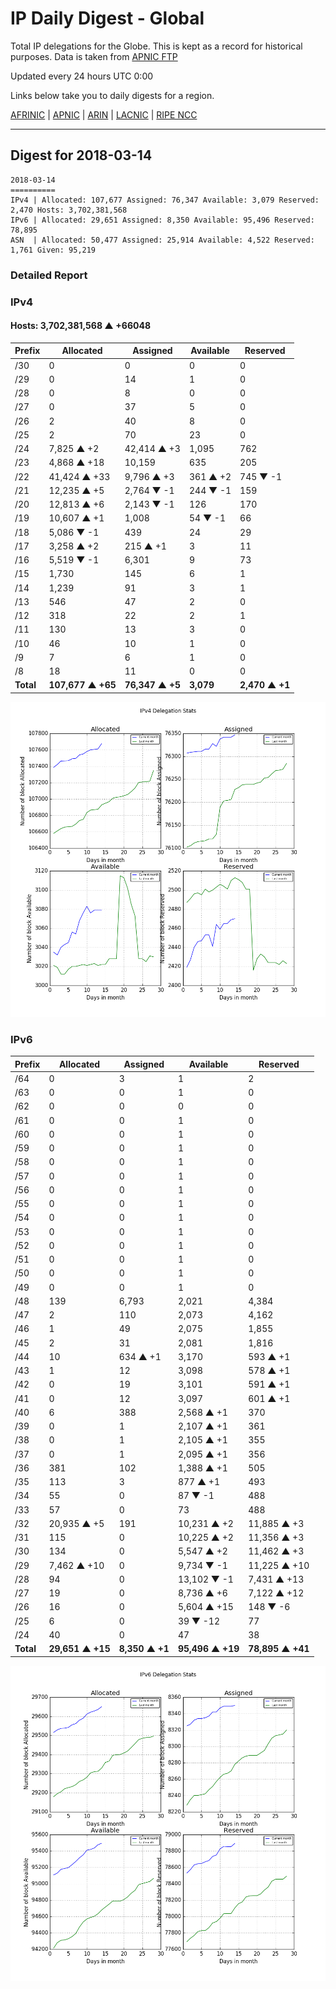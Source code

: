 # IP Daily Digest - Global

Total IP delegations for the Globe. This is kept as a record for historical purposes. Data is taken from [APNIC FTP](https://ftp.apnic.net/)

Updated every 24 hours UTC 0:00

Links below take you to daily digests for a region.

[AFRINIC](./archives/AFRINIC/) | [APNIC](./archives/APNIC/) | [ARIN](./archives/ARIN/) | [LACNIC](./archives/LACNIC/) | [RIPE NCC](./archives/RIPE_NCC/)

---

## Digest for 2018-03-14
```
2018-03-14
==========
IPv4 | Allocated: 107,677 Assigned: 76,347 Available: 3,079 Reserved: 2,470 Hosts: 3,702,381,568
IPv6 | Allocated: 29,651 Assigned: 8,350 Available: 95,496 Reserved: 78,895
ASN  | Allocated: 50,477 Assigned: 25,914 Available: 4,522 Reserved: 1,761 Given: 95,219
```

### Detailed Report

### IPv4

#### Hosts: **3,702,381,568 ▲ +66048**

| Prefix | Allocated | Assigned | Available | Reserved |
| ----- | ----- | ----- | ----- | ----- |
| /30 | 0 | 0 | 0 | 0 |
| /29 | 0 | 14 | 1 | 0 |
| /28 | 0 | 8 | 0 | 0 |
| /27 | 0 | 37 | 5 | 0 |
| /26 | 2 | 40 | 8 | 0 |
| /25 | 2 | 70 | 23 | 0 |
| /24 | 7,825 ▲ +2 | 42,414 ▲ +3 | 1,095 | 762 |
| /23 | 4,868 ▲ +18 | 10,159 | 635 | 205 |
| /22 | 41,424 ▲ +33 | 9,796 ▲ +3 | 361 ▲ +2 | 745 ▼ -1 |
| /21 | 12,235 ▲ +5 | 2,764 ▼ -1 | 244 ▼ -1 | 159 |
| /20 | 12,813 ▲ +6 | 2,143 ▼ -1 | 126 | 170 |
| /19 | 10,607 ▲ +1 | 1,008 | 54 ▼ -1 | 66 |
| /18 | 5,086 ▼ -1 | 439 | 24 | 29 |
| /17 | 3,258 ▲ +2 | 215 ▲ +1 | 3 | 11 |
| /16 | 5,519 ▼ -1 | 6,301 | 9 | 73 |
| /15 | 1,730 | 145 | 6 | 1 |
| /14 | 1,239 | 91 | 3 | 1 |
| /13 | 546 | 47 | 2 | 0 |
| /12 | 318 | 22 | 2 | 1 |
| /11 | 130 | 13 | 3 | 0 |
| /10 | 46 | 10 | 1 | 0 |
| /9 | 7 | 6 | 1 | 0 |
| /8 | 18 | 11 | 0 | 0 |
| **Total** | **107,677 ▲ +65** | **76,347 ▲ +5** | **3,079** | **2,470 ▲ +1** |

![ipv4-stats](ipv4-figure.png)

### IPv6

| Prefix | Allocated | Assigned | Available | Reserved |
| ----- | ----- | ----- | ----- | ----- |
| /64 | 0 | 3 | 1 | 2 |
| /63 | 0 | 0 | 1 | 0 |
| /62 | 0 | 0 | 0 | 0 |
| /61 | 0 | 0 | 1 | 0 |
| /60 | 0 | 0 | 1 | 0 |
| /59 | 0 | 0 | 1 | 0 |
| /58 | 0 | 0 | 1 | 0 |
| /57 | 0 | 0 | 1 | 0 |
| /56 | 0 | 0 | 1 | 0 |
| /55 | 0 | 0 | 1 | 0 |
| /54 | 0 | 0 | 1 | 0 |
| /53 | 0 | 0 | 1 | 0 |
| /52 | 0 | 0 | 1 | 0 |
| /51 | 0 | 0 | 1 | 0 |
| /50 | 0 | 0 | 1 | 0 |
| /49 | 0 | 0 | 1 | 0 |
| /48 | 139 | 6,793 | 2,021 | 4,384 |
| /47 | 2 | 110 | 2,073 | 4,162 |
| /46 | 1 | 49 | 2,075 | 1,855 |
| /45 | 2 | 31 | 2,081 | 1,816 |
| /44 | 10 | 634 ▲ +1 | 3,170 | 593 ▲ +1 |
| /43 | 1 | 12 | 3,098 | 578 ▲ +1 |
| /42 | 0 | 19 | 3,101 | 591 ▲ +1 |
| /41 | 0 | 12 | 3,097 | 601 ▲ +1 |
| /40 | 6 | 388 | 2,568 ▲ +1 | 370 |
| /39 | 0 | 1 | 2,107 ▲ +1 | 361 |
| /38 | 0 | 1 | 2,105 ▲ +1 | 355 |
| /37 | 0 | 1 | 2,095 ▲ +1 | 356 |
| /36 | 381 | 102 | 1,388 ▲ +1 | 505 |
| /35 | 113 | 3 | 877 ▲ +1 | 493 |
| /34 | 55 | 0 | 87 ▼ -1 | 488 |
| /33 | 57 | 0 | 73 | 488 |
| /32 | 20,935 ▲ +5 | 191 | 10,231 ▲ +2 | 11,885 ▲ +3 |
| /31 | 115 | 0 | 10,225 ▲ +2 | 11,356 ▲ +3 |
| /30 | 134 | 0 | 5,547 ▲ +2 | 11,462 ▲ +3 |
| /29 | 7,462 ▲ +10 | 0 | 9,734 ▼ -1 | 11,225 ▲ +10 |
| /28 | 94 | 0 | 13,102 ▼ -1 | 7,431 ▲ +13 |
| /27 | 19 | 0 | 8,736 ▲ +6 | 7,122 ▲ +12 |
| /26 | 16 | 0 | 5,604 ▲ +15 | 148 ▼ -6 |
| /25 | 6 | 0 | 39 ▼ -12 | 77 |
| /24 | 40 | 0 | 47 | 38 |
| **Total** | **29,651 ▲ +15** | **8,350 ▲ +1** | **95,496 ▲ +19** | **78,895 ▲ +41** |

![ipv6-stats](ipv6-figure.png)